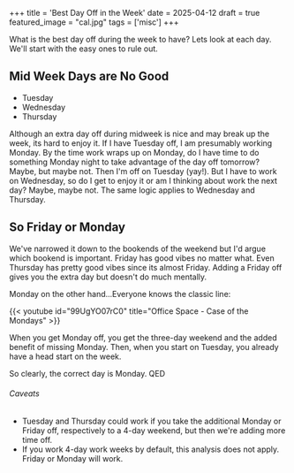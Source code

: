 +++
title = 'Best Day Off in the Week'
date = 2025-04-12
draft = true
featured_image = "cal.jpg"
tags = ['misc']
+++

What is the best day off during the week to have? Lets look at each day. We'll start with the easy ones to rule out.

## Mid Week Days are No Good
- Tuesday
- Wednesday
- Thursday

Although an extra day off during midweek is nice and may break up the week, its hard to enjoy it. If I have Tuesday off,
I am presumably working Monday. By the time work wraps up on Monday, do I have time to do something Monday night to take advantage
of the day off tomorrow? Maybe, but maybe not. Then I'm off on Tuesday (yay!). But I have to work on Wednesday, so 
do I get to enjoy it or am I thinking about work the next day? Maybe, maybe not. The same logic applies to Wednesday and Thursday.

## So Friday or Monday
We've narrowed it down to the bookends of the weekend but I'd argue which bookend is important. Friday has good vibes no matter what. Even
Thursday has pretty good vibes since its almost Friday. Adding a Friday off gives you the extra day
but doesn't do much mentally. 

Monday on the other hand...Everyone knows the classic line:

{{< youtube id="99UgYO07rC0" title="Office Space - Case of the Mondays" >}}

When you get Monday off, you get the three-day weekend and the added benefit of missing Monday. Then, when you start on Tuesday, 
you already have a head start on the week.

So clearly, the correct day is Monday. QED

###### Caveats

- Tuesday and Thursday could work if you take the additional Monday or Friday off, respectively to a 4-day weekend,
but then we're adding more time off.
- If you work 4-day work weeks by default, this analysis does not apply. Friday or Monday will work.